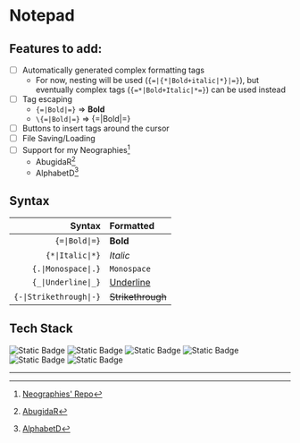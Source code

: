 ﻿# Notepad
## Features to add:
- [ ] Automatically generated complex formatting tags
	- For now, nesting will be used (`{=|{*|Bold+italic|*}|=}`), but eventually complex tags (`{=*|Bold+Italic|*=}`) can be used instead
- [ ] Tag escaping
	- `{=|Bold|=}` => **Bold**
	- `\{=|Bold|=}` => {=|Bold|=}
- [ ] Buttons to insert tags around the cursor
- [ ] File Saving/Loading
- [ ] Support for my Neographies[^Neo]
    - AbugidaR[^AbR]
    - AlphabetD[^AlD]
## Syntax
|Syntax|Formatted|
|-:|:-|
|`{=\|Bold\|=}`|**Bold**|
|`{*\|Italic\|*}`|*Italic*|
|`{.\|Monospace\|.}`|`Monospace`|
|`{_\|Underline\|_}`|<ins>Underline</ins>|
|`{-\|Strikethrough\|-}`|<s>Strikethrough</s>|
## Tech Stack
![Static Badge](https://img.shields.io/badge/Bash-4EAA25?style=for-the-badge&logo=Gnu%20bash&logoColor=FFF)
![Static Badge](https://img.shields.io/badge/Make-6D00CC?style=for-the-badge&logo=Make&logoColor=FFF)
![Static Badge](https://img.shields.io/badge/Python-3776AB?style=for-the-badge&logo=Python&logoColor=FFF)
![Static Badge](https://img.shields.io/badge/Qt-41CD52?style=for-the-badge&logo=Qt&logoColor=FFF)
![Static Badge](https://img.shields.io/badge/Sass-CC6699?style=for-the-badge&logo=Sass&logoColor=FFF)
![Static Badge](https://img.shields.io/badge/Ubuntu-E95420?style=for-the-badge&logo=Ubuntu&logoColor=FFF)
***
[^Neo]: [Neographies' Repo](https://github.com/JactusTheCactus/conscript-font-gen)
[^AbR]: [AbugidaR](https://github.com/JactusTheCactus/conscript-font-gen/tree/eb32dcf2e69f757c483aa0ffe4746b8387cea251/AbugidaR)
[^AlD]: [AlphabetD](https://github.com/JactusTheCactus/conscript-font-gen/tree/eb32dcf2e69f757c483aa0ffe4746b8387cea251/AlphabetD)